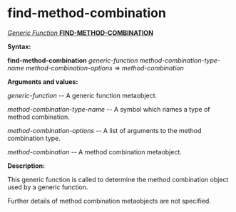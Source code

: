 find-method-combination
=======================

[*Generic Function* **FIND-METHOD-COMBINATION**]()

**Syntax:**

**find-method-combination** *generic-function* *method-combination-type-name* *method-combination-options* => *method-combination*

**Arguments and values:**

*generic-function* -- A generic function metaobject.

*method-combination-type-name* -- A symbol which names a type of method combination.

*method-combination-options* -- A list of arguments to the method combination type.

*method-combination* -- A method combination metaobject.

**Description:**

This generic function is called to determine the method combination object used by a generic function.

Further details of method combination metaobjects are not specified.
